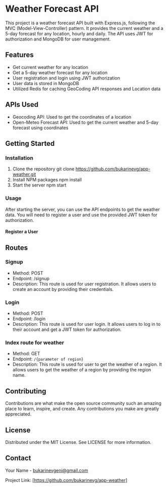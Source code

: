 # Weather Forecast API

This project is a weather forecast API built with Express.js, following the MVC (Model-View-Controller) pattern. 
It provides the current weather and a 5-day forecast for any location, hourly and daily. 
The API uses JWT for authorization and MongoDB for user management.

## Features

- Get current weather for any location
- Get a 5-day weather forecast for any location
- User registration and login using JWT authorization
- User data is stored in MongoDB
- Utilized Redis for caching GeoCoding API responses and Location data

## APIs Used

- Geocoding API: Used to get the coordinates of a location
- Open-Meteo Forecast API: Used to get the current weather and 5-day forecast using coordinates

## Getting Started

### Installation

1. Clone the repository
git clone https://github.com/bukarinevg/app-weather.git
2. Install NPM packages
npm install
3. Start the server
npm start

### Usage

After starting the server, you can use the API endpoints to get the weather data. You will need to register a user and use the provided JWT token for authorization.

#### Register a User

## Routes

### Signup

- Method: POST
- Endpoint: /signup
- Description: This route is used for user registration. It allows users to create an account by providing their credentials.

### Login

- Method: POST
- Endpoint: /login
- Description: This route is used for user login. It allows users to log in to their account and get a JWT token for authorization.

### Index route for weather
 - Method: GET
 - Endpoint: `/{parameter of region}`
 - Description: This route is used for user to get the weather of a region. It allows users to get the weather of a region by providing the region name.

## Contributing

Contributions are what make the open source community such an amazing place to learn, inspire, and create. Any contributions you make are greatly appreciated.

## License

Distributed under the MIT License. See LICENSE for more information.

## Contact

Your Name - bukarinevgeni@gmail.com

Project Link: [https://github.com/bukarinevg/app-weather]

